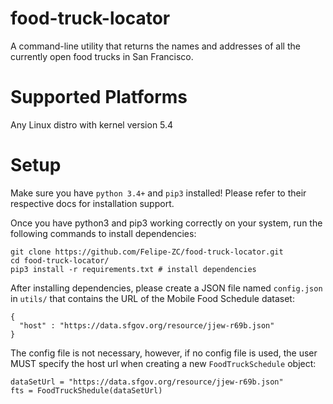 # food-truck-locator
A command-line utility that returns the names and addresses of all the currently open food trucks in San Francisco.

# Supported Platforms
Any Linux distro with kernel version 5.4

# Setup
Make sure you have ```python 3.4+``` and ```pip3``` installed!
Please refer to their respective docs for installation support.

Once you have python3 and pip3 working correctly on your system,
run the following commands to install dependencies:
```
git clone https://github.com/Felipe-ZC/food-truck-locator.git
cd food-truck-locator/
pip3 install -r requirements.txt # install dependencies 
```

After installing dependencies, please create a JSON file named ```config.json```
in ```utils/``` that contains the URL of the Mobile Food Schedule dataset:
```
{
  "host" : "https://data.sfgov.org/resource/jjew-r69b.json"
}
```

The config file is not necessary, however, if no config file
is used, the user MUST specify the host url when creating a 
new ```FoodTruckSchedule``` object:

```
dataSetUrl = "https://data.sfgov.org/resource/jjew-r69b.json"
fts = FoodTruckShedule(dataSetUrl)
```
